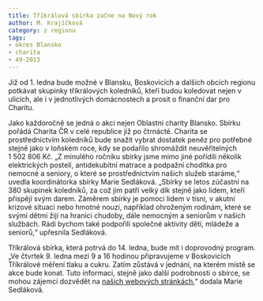 ```yaml
---
title: Tříkrálová sbírka začne na Nový rok
author: M. Krajíčková
category: z regionu
tags:
- okres Blansko
- charita
- 49-2013
---
```


Již od 1. ledna bude možné v Blansku, Boskovicích a dalších obcích regionu potkávat skupinky tříkrálových koledníků, kteří budou koledovat nejen v ulicích, ale i v jednotlivých domácnostech a prosit o finanční dar pro Charitu.

Jako každoročně se jedná o akci nejen Oblastní charity Blansko. Sbírku pořádá Charita ČR v celé republice již po čtrnácté. Charita se prostřednictvím koledníků bude snažit vybrat dostatek peněz pro potřebné stejně jako v loňském roce, kdy se podařilo shromáždit neuvěřitelných 1 502 806 Kč. „Z minulého ročníku sbírky jsme mimo jiné pořídili několik elektrických postelí, antidekubitní matrace a podpažní chodítka pro nemocné a seniory, o které se prostřednictvím našich služeb staráme,“ uvedla koordinátorka sbírky Marie Sedláková. „Sbírky se letos zúčastní na 380 skupinek koledníků, za což jim patří velký dík stejně jako lidem, kteří přispějí svým darem. Záměrem sbírky je pomoci lidem v tísni, v akutní krizové situaci nebo hmotné nouzi, například ohroženým rodinám, které se svými dětmi žijí na hranici chudoby, dále nemocným a seniorům v našich službách. Rádi bychom také podpořili společné aktivity dětí, mládeže a seniorů,“ upřesnila Sedláková.

Tříkrálová sbírka, která potrvá do 14. ledna, bude mít i doprovodný program. „Ve čtvrtek 9. ledna mezi 9 a 16 hodinou připravujeme v Boskovicích Tříkrálové měření tlaku a cukru. Zatím zůstává v jednání, na kterém místě se akce bude konat. Tuto informaci, stejně jako další podrobnosti o sbírce, se mohou zájemci dozvědět na [našich webových stránkách][web],“ dodala Marie Sedláková.

[web]: http://www.blansko.charita.cz/